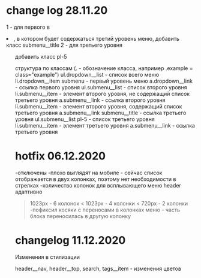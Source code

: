  # change log 28.11.20

 1 - для первого <a class="submenu__link"> в <li class="submenu__item">,
 в котором будет содержаться третий уровень меню, добавить класс submenu__title
 2 - для третьего уровня <ul class="submenu__list"> добавить класс pl-5

 структура по классам (. - обозначение класса, например .example = class="example")
 ul.dropdown__list - список всего меню
   li.dropdown__item submenu - первый уровень меню
     a.dropdown__link - ссылка первого уровня
     ul.submenu__list - список второго уровня
       li.submenu__item - элемент второго уровня, не содержащий список третьего уровня
         a.submenu__link - ссылка второго уровня
       li.submenu__item - элемент второго уровня, содержащий список третьего уровня
         a.submenu__link submenu__title - ссылка третьего уровня
         ul.submenu__list pl-5 - список третьего уровня
           li.submenu__item - элемент третьего уровня
             a.submenu__link - ссылка третьего уровня

 # hotfix 06.12.2020
 -отключены  <span class="mobil submenu__trigger"></span>
 -плохо выглядят на мобиле - сейчас список отображается в двух колонках, поэтому нет необходимости в стрелках
 -количество колонок для всплывающего меню header адаптивно
 > 1023px - 6 колонок
 < 1023px - 4 колонки
 < 720px  - 2 колонки
 -пофиксил косяки с переносами в колонках меню - часть блока переносилась  в другую колонку

# changelog 11.12.2020

Изменения в стилизации

header__nav, header__top, search, tags__item - изменения цветов
